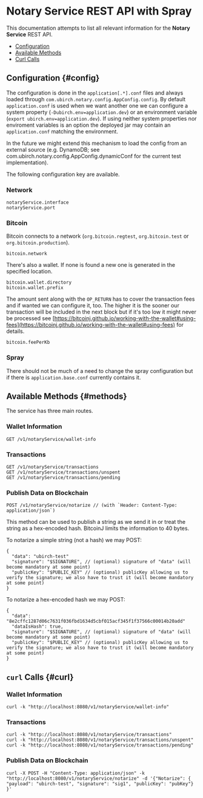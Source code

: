 # Notary Service REST API with Spray

This documentation attempts to list all relevant information for the __Notary Service__ REST API.

* [Configuration](#config)
* [Available Methods](#methods)
* [Curl Calls](#curl)

## Configuration {#config}

The configuration is done in the `application[.*].conf` files and always loaded through `com.ubirch.notary.config.AppConfig.config`.
By default `application.conf` is used when we want another one we can configure a system property (`-Dubirch.env=application.dev`)
or an environment variable (`export ubirch.env=application.dev`). If using neither system properties nor enviroment variables
is an option the deployed jar may contain an `application.conf` matching the environment.

In the future we might extend this mechanism to load the config from an external source (e.g. DynamoDB; see 
com.ubirch.notary.config.AppConfig.dynamicConf for the current test implementation).

The following configuration key are available.

### Network

    notaryService.interface
    notaryService.port

### Bitcoin

Bitcoin connects to a network (`org.bitcoin.regtest`, `org.bitcoin.test` or `org.bitcoin.production`).

    bitcoin.network

There's also a wallet. If none is found a new one is generated in the specified location.

    bitcoin.wallet.directory
    bitcoin.wallet.prefix

The amount sent along with the `OP_RETURN` has to cover the transaction fees and if wanted we can configure it, too. The
higher it is the sooner our transaction will be included in the next block but if it's too low it might never be
processed see [https://bitcoinj.github.io/working-with-the-wallet#using-fees](https://bitcoinj.github.io/working-with-the-wallet#using-fees) for details.

    bitcoin.feePerKb

### Spray

There should not be much of a need to change the spray configuration but if there is `application.base.conf` currently
contains it.


## Available Methods {#methods}

The service has three main routes.

### Wallet Information

    GET /v1/notaryService/wallet-info

### Transactions

    GET /v1/notaryService/transactions
    GET /v1/notaryService/transactions/unspent
    GET /v1/notaryService/transactions/pending

### Publish Data on Blockchain

    POST /v1/notaryService/notarize // (with `Header: Content-Type: application/json`)

This method can be used to publish a string as we send it in or treat the string as a hex-encoded hash. BitcoinJ limits
the information to 40 bytes.

To notarize a simple string (not a hash) we may POST:

```{.json}
{
  "data": "ubirch-test"
  "signature": "$SIGNATURE", // (optional) signature of "data" (will become mandatory at some point)
  "publicKey": "$PUBLIC_KEY" // (optional) publicKey allowing us to verify the signature; we also have to trust it (will become mandatory at some point)
}
```

To notarize a hex-encoded hash we may POST:

```{.json}
{
  "data": "8e2cffc1287d06c7631f036fbd1634d5cbf015acf345f1f37566c00014b20add"
  "dataIsHash": true,
  "signature": "$SIGNATURE", // (optional) signature of "data" (will become mandatory at some point)
  "publicKey": "$PUBLIC_KEY" // (optional) publicKey allowing us to verify the signature; we also have to trust it (will become mandatory at some point)
}
```

## `curl` Calls {#curl}

### Wallet Information

    curl -k "http://localhost:8080/v1/notaryService/wallet-info"

### Transactions

    curl -k "http://localhost:8080/v1/notaryService/transactions"
    curl -k "http://localhost:8080/v1/notaryService/transactions/unspent"
    curl -k "http://localhost:8080/v1/notaryService/transactions/pending"

### Publish Data on Blockchain

    curl -X POST -H "Content-Type: application/json" -k "http://localhost:8080/v1/notaryService/notarize" -d '{"Notarize": { "payload": "ubirch-test", "signature": "sig1", "publicKey": "pubKey"} }'
